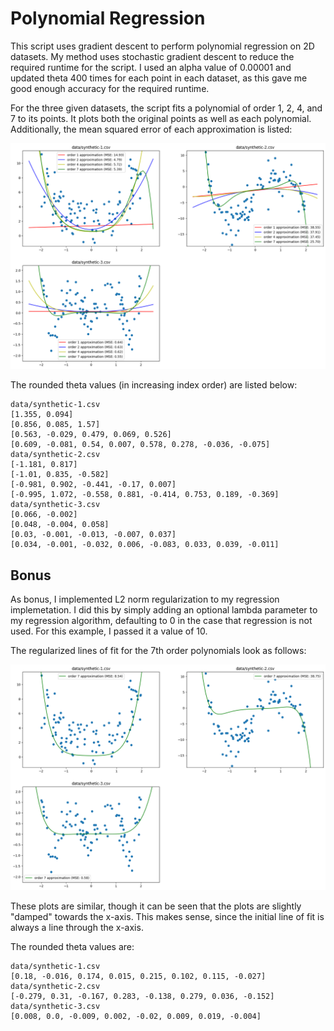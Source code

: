 # Polynomial Regression

This script uses gradient descent to perform polynomial regression on 2D datasets. My method uses stochastic gradient descent to reduce the required runtime for the script. I used an alpha value of 0.00001 and updated theta 400 times for each point in each dataset, as this gave me good enough accuracy for the required runtime.

For the three given datasets, the script fits a polynomial of order 1, 2, 4, and 7 to its points. It plots both the original points as well as each polynomial. Additionally, the mean squared error of each approximation is listed:

![Plots](/media/plots.png)

The rounded theta values (in increasing index order) are listed below:
```
data/synthetic-1.csv
[1.355, 0.094]
[0.856, 0.085, 1.57]
[0.563, -0.029, 0.479, 0.069, 0.526]
[0.609, -0.081, 0.54, 0.007, 0.578, 0.278, -0.036, -0.075]
data/synthetic-2.csv
[-1.181, 0.817]
[-1.01, 0.835, -0.582]
[-0.981, 0.902, -0.441, -0.17, 0.007]
[-0.995, 1.072, -0.558, 0.881, -0.414, 0.753, 0.189, -0.369]
data/synthetic-3.csv
[0.066, -0.002]
[0.048, -0.004, 0.058]
[0.03, -0.001, -0.013, -0.007, 0.037]
[0.034, -0.001, -0.032, 0.006, -0.083, 0.033, 0.039, -0.011]
```
## Bonus

As bonus, I implemented L2 norm regularization to my regression implemetation. I did this by simply adding an optional lambda parameter to my regression algorithm, defaulting to 0 in the case that regression is not used. For this example, I passed it a value of 10.

The regularized lines of fit for the 7th order polynomials look as follows:

![Regularized Plots](/media/regularizedPlots.png)

These plots are similar, though it can be seen that the plots are slightly "damped" towards the x-axis. This makes sense, since the initial line of fit is always a line through the x-axis.

The rounded theta values are:
```
data/synthetic-1.csv
[0.18, -0.016, 0.174, 0.015, 0.215, 0.102, 0.115, -0.027]
data/synthetic-2.csv
[-0.279, 0.31, -0.167, 0.283, -0.138, 0.279, 0.036, -0.152]
data/synthetic-3.csv
[0.008, 0.0, -0.009, 0.002, -0.02, 0.009, 0.019, -0.004]
```